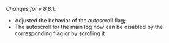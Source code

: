 _Changes for v 8.8.1_:
- Adjusted the behavior of the autoscroll flag;
- The autoscroll for the main log now can be disabled by the corresponding flag or by scrolling it
